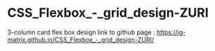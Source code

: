 # CSS_Flexbox_-_grid_design-ZURI
3-column card flex box design
link to github page : https://ig-matrix.github.io/CSS_Flexbox_-_grid_design-ZURI/

